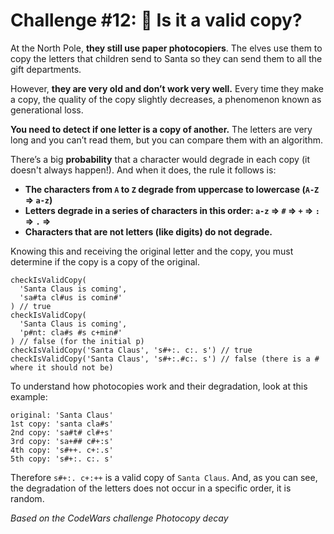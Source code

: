 # Challenge #12: 📸 Is it a valid copy?

At the North Pole, **they still use paper photocopiers**. The elves use them to copy the letters that children send to Santa so they can send them to all the gift departments.

However, **they are very old and don’t work very well.** Every time they make a copy, the quality of the copy slightly decreases, a phenomenon known as generational loss.

**You need to detect if one letter is a copy of another.** The letters are very long and you can’t read them, but you can compare them with an algorithm.

There’s a big **probability** that a character would degrade in each copy (it doesn't always happen!). And when it does, the rule it follows is:

- **The characters from `A` to `Z` degrade from uppercase to lowercase (`A-Z` ⇒ `a-z`)**
- **Letters degrade in a series of characters in this order: `a-z` ⇒ `#` ⇒ `+` ⇒ `:` ⇒ `.` ⇒` `**
- **Characters that are not letters (like digits) do not degrade.**

Knowing this and receiving the original letter and the copy, you must determine if the copy is a copy of the original.

```
checkIsValidCopy(
  'Santa Claus is coming',
  'sa#ta cl#us is comin#'
) // true
checkIsValidCopy(
  'Santa Claus is coming',
  'p#nt: cla#s #s c+min#'
) // false (for the initial p)
checkIsValidCopy('Santa Claus', 's#+:. c:. s') // true
checkIsValidCopy('Santa Claus', 's#+:.#c:. s') // false (there is a # where it should not be)
```

To understand how photocopies work and their degradation, look at this example:

```
original: 'Santa Claus'
1st copy: 'santa cla#s'
2nd copy: 'sa#t# cl#+s'
3rd copy: 'sa+## c#+:s'
4th copy: 's#++. c+:.s'
5th copy: 's#+:. c:. s'
```

Therefore `s#+:. c+:++` is a valid copy of `Santa Claus`. And, as you can see, the degradation of the letters does not occur in a specific order, it is random.

_Based on the CodeWars challenge Photocopy decay_
